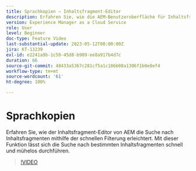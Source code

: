 ```yaml
---
title: Sprachkopien – Inhaltsfragment-Editor
description: Erfahren Sie, wie die AEM-Benutzeroberfläche für Inhaltsfragmente die einfache Suche nach Inhaltsfragmenten durch schnelles Filtern erleichtert. Mit dieser Funktion lässt sich die Suche nach bestimmten Inhaltsfragmenten schnell und mühelos durchführen.
version: Experience Manager as a Cloud Service
role: User
level: Beginner
doc-type: Feature Video
last-substantial-update: 2023-05-12T00:00:00Z
jira: KT-13239
exl-id: e2241a9b-1c50-45d8-b909-ee8a917b4d7c
duration: 66
source-git-commit: 48433a5367c281cf5a1c106b08a1306f1b0e8ef4
workflow-type: tm+mt
source-wordcount: '61'
ht-degree: 100%

---
```


# Sprachkopien

Erfahren Sie, wie der Inhaltsfragment-Editor von AEM die Suche nach Inhaltsfragmenten mithilfe der schnellen Filterung erleichtert. Mit dieser Funktion lässt sich die Suche nach bestimmten Inhaltsfragmenten schnell und mühelos durchführen.

>[!VIDEO](https://video.tv.adobe.com/v/3419311/?learn=on)
